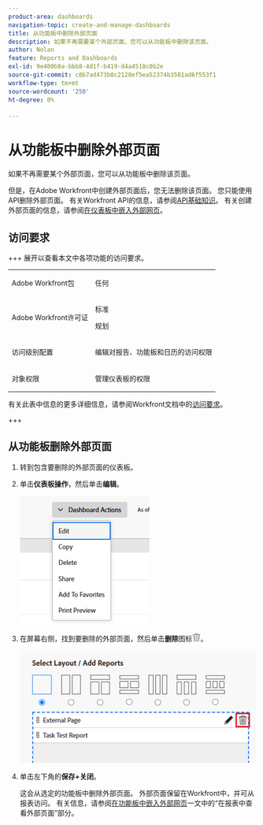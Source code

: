 ```yaml
---
product-area: dashboards
navigation-topic: create-and-manage-dashboards
title: 从功能板中删除外部页面
description: 如果不再需要某个外部页面，您可以从功能板中删除该页面。
author: Nolan
feature: Reports and Dashboards
exl-id: 9e400b8a-bbb8-4d1f-b419-d4a4518c0b2e
source-git-commit: c8b7ad473b0c2120ef5ea52374b3501ad6f553f1
workflow-type: tm+mt
source-wordcount: '250'
ht-degree: 0%

---
```


# 从功能板中删除外部页面

<!-- Audited: 1/2025 -->

如果不再需要某个外部页面，您可以从功能板中删除该页面。

但是，在Adobe Workfront中创建外部页面后，您无法删除该页面。 您只能使用API删除外部页面。 有关Workfront API的信息，请参阅[API基础知识](../../../wf-api/general/api-basics.md)。 有关创建外部页面的信息，请参阅[在仪表板中嵌入外部网页](../../../reports-and-dashboards/dashboards/creating-and-managing-dashboards/embed-external-web-page-dashboard.md)。

## 访问要求

+++ 展开以查看本文中各项功能的访问要求。 

<table style="table-layout:auto"> 
 <col> 
 <col> 
 <tbody> 
  <tr> 
   <td role="rowheader">Adobe Workfront包</td> 
   <td> <p>任何</p> </td> 
  </tr> 
  <tr> 
   <td role="rowheader">Adobe Workfront许可证</td> 
   <td> 
      <p>标准</p>
      <p>规划</p>
   </td> 
  </tr> 
  <tr> 
   <td role="rowheader">访问级别配置</td> 
   <td> <p>编辑对报告、功能板和日历的访问权限</p></td> 
  </tr>  
  <tr> 
   <td role="rowheader">对象权限</td> 
   <td> <p>管理仪表板的权限</p> </td> 
  </tr> 
 </tbody> 
</table>

有关此表中信息的更多详细信息，请参阅Workfront文档中的[访问要求](/help/quicksilver/administration-and-setup/add-users/access-levels-and-object-permissions/access-level-requirements-in-documentation.md)。

+++

## 从功能板删除外部页面

1. 转到包含要删除的外部页面的仪表板。

1. 单击&#x200B;**仪表板操作**，然后单击&#x200B;**编辑**。

   ![编辑仪表板](assets/unshimmed-edit-dashboard.png)

1. 在屏幕右侧，找到要删除的外部页面，然后单击&#x200B;**删除**&#x200B;图标![删除图标](assets/delete.png)。

   ![删除仪表板中的外部页面图标](assets/delete-external-page-icon-inside-dashboard-nwe-350x284.png)

1. 单击左下角的&#x200B;**保存+关闭**。

   这会从选定的功能板中删除外部页面。 外部页面保留在Workfront中，并可从报表访问。 有关信息，请参阅[在功能板中嵌入外部网页](../../../reports-and-dashboards/dashboards/creating-and-managing-dashboards/embed-external-web-page-dashboard.md)一文中的“在报表中查看外部页面”部分。
